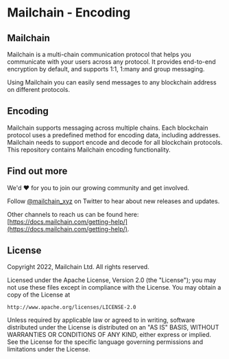 # Mailchain - Encoding

## Mailchain

Mailchain is a multi-chain communication protocol that helps you communicate with your users across any protocol. It provides end-to-end encryption by default, and supports 1:1, 1:many and group messaging.

Using Mailchain you can easily send messages to any blockchain address on different protocols.

## Encoding

Mailchain supports messaging across multiple chains. Each blockchain protocol uses a predefined method for encoding data, including addresses. Mailchain needs to support encode and decode for all blockchain protocols. This repository contains Mailchain encoding functionality.

## Find out more

We'd :heart: for you to join our growing community and get involved.

Follow [@mailchain_xyz](https://twitter.com/mailchain_xyz) on Twitter to hear about new releases and updates.

Other channels to reach us can be found here: [https://docs.mailchain.com/getting-help/](https://docs.mailchain.com/getting-help/).

## License

Copyright 2022, Mailchain Ltd. All rights reserved.

Licensed under the Apache License, Version 2.0 (the "License"); you may not use
these files except in compliance with the License. You may obtain a copy of the
License at

    http://www.apache.org/licenses/LICENSE-2.0

Unless required by applicable law or agreed to in writing, software distributed
under the License is distributed on an "AS IS" BASIS, WITHOUT WARRANTIES OR
CONDITIONS OF ANY KIND, either express or implied. See the License for the
specific language governing permissions and limitations under the License.
